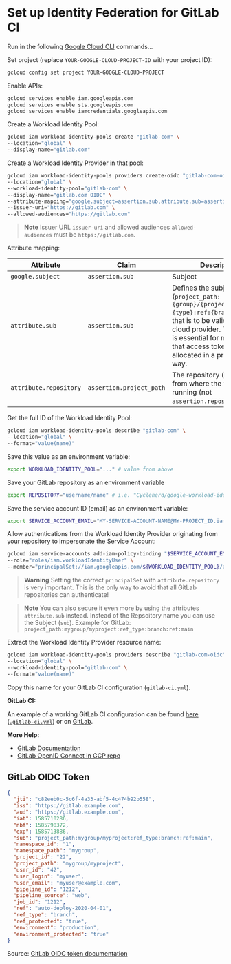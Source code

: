 # Set up Identity Federation for GitLab CI

Run in the following [Google Cloud CLI](https://cloud.google.com/sdk/docs/install) commands...

Set project (replace `YOUR-GOOGLE-CLOUD-PROJECT-ID` with your project ID):
```bash
gcloud config set project YOUR-GOOGLE-CLOUD-PROJECT
```

Enable APIs:
```bash
gcloud services enable iam.googleapis.com
gcloud services enable sts.googleapis.com
gcloud services enable iamcredentials.googleapis.com
```

Create a Workload Identity Pool:
```bash
gcloud iam workload-identity-pools create "gitlab-com" \
--location="global" \
--display-name="gitlab.com"
```

Create a Workload Identity Provider in that pool:
```bash
gcloud iam workload-identity-pools providers create-oidc "gitlab-com-oidc" \
--location="global" \
--workload-identity-pool="gitlab-com" \
--display-name="gitlab.com OIDC" \
--attribute-mapping="google.subject=assertion.sub,attribute.sub=assertion.sub,attribute.repository=assertion.project_path" \
--issuer-uri="https://gitlab.com" \
--allowed-audiences="https://gitlab.com"
```

> **Note**
> Issuer URL `issuer-uri` and allowed audiences `allowed-audiences` must be `https://gitlab.com`.

Attribute mapping:

| Attribute                         | Claim                             | Description |
|-----------------------------------|-----------------------------------|-------------|
| `google.subject`                  | `assertion.sub`                   | Subject
| `attribute.sub`                   | `assertion.sub`                   | Defines the subject claim (`project_path:{group}/{project}:ref_type:{type}:ref:{branch_name}`) that is to be validated by the cloud provider. This setting is essential for making sure that access tokens are only allocated in a predictable way.
| `attribute.repository`            | `assertion.project_path`          | The repository (project path) from where the workflow is running (not `assertion.repository`)

Get the full ID of the Workload Identity Pool:
```bash
gcloud iam workload-identity-pools describe "gitlab-com" \
--location="global" \
--format="value(name)"
```

Save this value as an environment variable:
```bash
export WORKLOAD_IDENTITY_POOL="..." # value from above
```

Save your GitLab repository as an environment variable
```bash
export REPOSITORY="username/name" # i.e. "Cyclenerd/google-workload-identity-federation-for-gitlab"
```

Save the service account ID (email) as an environment variable:
```bash
export SERVICE_ACCOUNT_EMAIL="MY-SERVICE-ACCOUNT-NAME@MY-PROJECT_ID.iam.gserviceaccount.com."
```

Allow authentications from the Workload Identity Provider originating from your repository to impersonate the Service Account:
```bash
gcloud iam service-accounts add-iam-policy-binding "$SERVICE_ACCOUNT_EMAIL" \
--role="roles/iam.workloadIdentityUser" \
--member="principalSet://iam.googleapis.com/${WORKLOAD_IDENTITY_POOL}/attribute.repository/${REPOSITORY}"
```

> **Warning**
> Setting the correct `principalSet` with `attribute.repository` is very important.
> This is the only way to avoid that all GitLab repositories can authenticate!

> **Note**
> You can also secure it even more by using the attributes `attribute.sub` instead.
> Instead of the Repsoitory name you can use the Subject (`sub`).
> Example for GitLab: `project_path:mygroup/myproject:ref_type:branch:ref:main`

Extract the Workload Identity Provider resource name:
```bash
gcloud iam workload-identity-pools providers describe "gitlab-com-oidc" \
--location="global" \
--workload-identity-pool="gitlab-com" \
--format="value(name)"
```

Copy this name for your GitLab CI configuration (`gitlab-ci.yml`).

**GitLab CI:**

An example of a working GitLab CI configuration can be found [here](.gitlab-ci.yml) ([`.gitlab-ci.yml`](.gitlab-ci.yml)) or on [GitLab](https://gitlab.com/Cyclenerd/google-workload-identity-federation-for-gitlab/-/blob/master/.gitlab-ci.yml).

**More Help:**

* [GitLab Documentation](https://docs.gitlab.com/ee/ci/cloud_services/google_cloud/)
* [GitLab OpenID Connect in GCP repo](https://gitlab.com/guided-explorations/gcp/configure-openid-connect-in-gcp)

## GitLab OIDC Token

```json
{
  "jti": "c82eeb0c-5c6f-4a33-abf5-4c474b92b558",
  "iss": "https://gitlab.example.com",
  "aud": "https://gitlab.example.com",
  "iat": 1585710286,
  "nbf": 1585798372,
  "exp": 1585713886,
  "sub": "project_path:mygroup/myproject:ref_type:branch:ref:main",
  "namespace_id": "1",
  "namespace_path": "mygroup",
  "project_id": "22",
  "project_path": "mygroup/myproject",
  "user_id": "42",
  "user_login": "myuser",
  "user_email": "myuser@example.com",
  "pipeline_id": "1212",
  "pipeline_source": "web",
  "job_id": "1212",
  "ref": "auto-deploy-2020-04-01",
  "ref_type": "branch",
  "ref_protected": "true",
  "environment": "production",
  "environment_protected": "true"
}
```
Source: [GitLab OIDC token documentation](https://docs.gitlab.com/ee/ci/cloud_services/index.html#how-it-works)